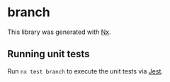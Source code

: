 # branch

This library was generated with [Nx](https://nx.dev).

## Running unit tests

Run `nx test branch` to execute the unit tests via [Jest](https://jestjs.io).
